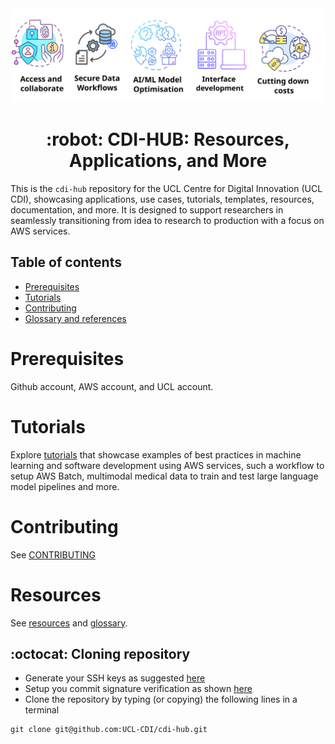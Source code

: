 <div style="text-align: center;" align="center">
  <img src="docs/figs/cdi-hub-banner.svg" alt="cdi-hub" width="600"/>
  <h1> :robot: CDI-HUB: Resources, Applications, and More  </h1>
</div>

This is the `cdi-hub` repository for the UCL Centre for Digital Innovation (UCL CDI), showcasing applications, use cases, tutorials, templates, resources, documentation, and more. It is designed to support researchers in seamlessly transitioning from idea to research to production with a focus on AWS services.

## Table of contents
* [Prerequisites](#prerequisites)
* [Tutorials](#tutorials)
* [Contributing](#contributing)
* [Glossary and references](#glossary-and-references)

# Prerequisites 
Github account, AWS account, and UCL account. 

# Tutorials
Explore [tutorials](tutorials) that showcase examples of best practices in machine learning and software development using AWS services, such a workflow to setup AWS Batch, multimodal medical data to train and test large language model pipelines and more.

# Contributing
See [CONTRIBUTING](CONTRIBUTING.md)

# Resources
See [resources](docs/resources.md) and [glossary](docs/glossary.md).

## :octocat: Cloning repository
* Generate your SSH keys as suggested [here](https://docs.github.com/en/github/authenticating-to-github/generating-a-new-ssh-key-and-adding-it-to-the-ssh-agent)
* Setup you commit signature verification as shown [here](https://docs.github.com/en/authentication/managing-commit-signature-verification/about-commit-signature-verification#ssh-commit-signature-verification)
* Clone the repository by typing (or copying) the following lines in a terminal
```
git clone git@github.com:UCL-CDI/cdi-hub.git
```
